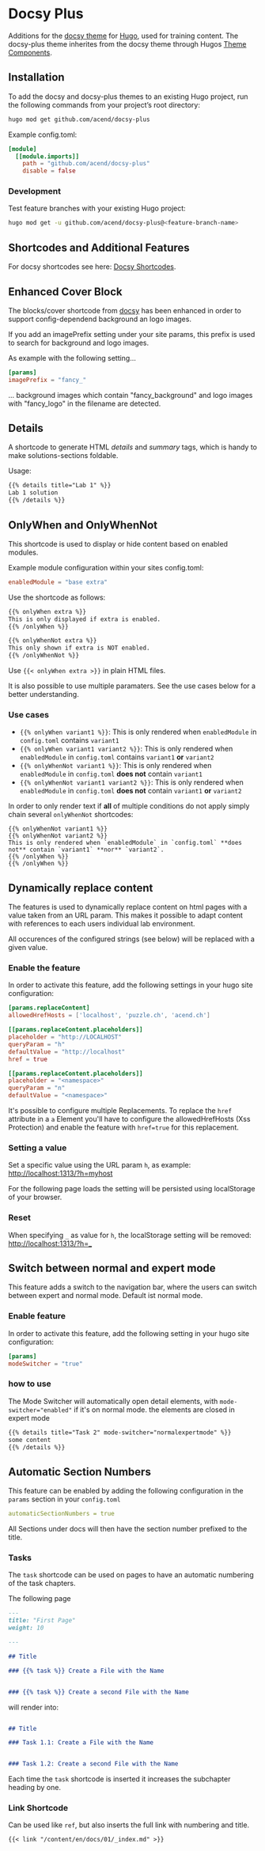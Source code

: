 # Docsy Plus

Additions for the [docsy theme](https://github.com/google/docsy) for [Hugo](https://gohugo.io/), used for training content.
The docsy-plus theme inherites from the docsy theme through Hugos [Theme Components](https://gohugo.io/hugo-modules/theme-components/).

## Installation

To add the docsy and docsy-plus themes to an existing Hugo project, run the following commands from your project’s root directory:

```sh
hugo mod get github.com/acend/docsy-plus
```

Example config.toml:

```toml
[module]
  [[module.imports]]
    path = "github.com/acend/docsy-plus"
    disable = false
```

### Development

Test feature branches with your existing Hugo project:

```sh
hugo mod get -u github.com/acend/docsy-plus@<feature-branch-name>
```

## Shortcodes and Additional Features

For docsy shortcodes see here: [Docsy Shortcodes](https://www.docsy.dev/docs/adding-content/shortcodes/).

## Enhanced Cover Block

The blocks/cover shortcode from [docsy](https://www.docsy.dev/docs/adding-content/iconsimages/#add-images) has been enhanced in order to support config-dependend background an logo images.

If you add an imagePrefix setting under your site params, this prefix is used to search for background and logo images.

As example with the following setting...

```toml
[params]
imagePrefix = "fancy_"
```

... background images which contain "fancy_background" and logo images with "fancy_logo" in the filename are detected.

## Details

A shortcode to generate HTML _details_ and _summary_ tags, which is handy to make solutions-sections foldable.

Usage:

```html
{{% details title="Lab 1" %}}
Lab 1 solution
{{% /details %}}
```

## OnlyWhen and OnlyWhenNot

This shortcode is used to display or hide content based on enabled modules.

Example module configuration within your sites config.toml:

```toml
enabledModule = "base extra"
```

Use the shortcode as follows:

```html
{{% onlyWhen extra %}}
This is only displayed if extra is enabled.
{{% /onlyWhen %}}

{{% onlyWhenNot extra %}}
This only shown if extra is NOT enabled.
{{% /onlyWhenNot %}}
```

Use `{{< onlyWhen extra >}}` in plain HTML files.

It is also possible to use multiple paramaters. See the use cases below for a better understanding.


### Use cases

* `{{% onlyWhen variant1 %}}`: This is only rendered when `enabledModule` in `config.toml` contains `variant1`
* `{{% onlyWhen variant1 variant2 %}}`: This is only rendered when `enabledModule` in `config.toml` contains `variant1` **or** `variant2`
* `{{% onlyWhenNot variant1 %}}`: This is only rendered when `enabledModule` in `config.toml` **does not** contain `variant1`
* `{{% onlyWhenNot variant1 variant2 %}}`: This is only rendered when `enabledModule` in `config.toml` **does not** contain `variant1` **or** `variant2`

In order to only render text if **all** of multiple conditions do not apply simply chain several `onlyWhenNot` shortcodes:

```
{{% onlyWhenNot variant1 %}}
{{% onlyWhenNot variant2 %}}
This is only rendered when `enabledModule` in `config.toml` **does not** contain `variant1` **nor** `variant2`.
{{% /onlyWhen %}}
{{% /onlyWhen %}}
```


## Dynamically replace content

The features is used to dynamically replace content on html pages with a value taken from an URL param.
This makes it possible to adapt content with references to each users individual lab environment.

All occurences of the configured strings (see below) will be replaced with a given value.


### Enable the feature

In order to activate this feature, add the following settings in your hugo site configuration:

```toml
[params.replaceContent]
allowedHrefHosts = ['localhost', 'puzzle.ch', 'acend.ch']

[[params.replaceContent.placeholders]]
placeholder = "http://LOCALHOST"
queryParam = "h"
defaultValue = "http://localhost"
href = true

[[params.replaceContent.placeholders]]
placeholder = "<namespace>"
queryParam = "n"
defaultValue = "<namespace>"
```

It's possible to configure multiple Replacements. To replace the `href` attribute in a `a` Element you'll have to configure the allowedHrefHosts (Xss Protection) and enable the feature with `href=true` for this replacement.


### Setting a value

Set a specific value using the URL param `h`, as example: [http://localhost:1313/?h=myhost](http://localhost:1313/?h=myhost)

For the following page loads the setting will be persisted using localStorage of your browser.

### Reset

When specifying `_` as value for `h`, the localStorage setting will be removed: [http://localhost:1313/?h=_](http://localhost:1313/?h=_)

## Switch between normal and expert mode

This feature adds a switch to the navigation bar, where the users can switch between expert and normal mode. Default ist normal mode.

### Enable feature

In order to activate this feature, add the following setting in your hugo site configuration:

```toml
[params]
modeSwitcher = "true"
```

### how to use

The Mode Switcher will automatically open detail elements, with `mode-switcher="enabled"` if it's on normal mode. the elements are closed in expert mode

```markdown
{{% details title="Task 2" mode-switcher="normalexpertmode" %}}
some content
{{% /details %}}
```

## Automatic Section Numbers

This feature can be enabled by adding the following configuration in the `params` section in your `config.toml`

```yaml
automaticSectionNumbers = true
```

All Sections under docs will then have the section number prefixed to the title.

### Tasks

The `task` shortcode can be used on pages to have an automatic numbering of the task chapters.

The following page

```markdown
---
title: "First Page"
weight: 10

---

## Title

### {{% task %}} Create a File with the Name


### {{% task %}} Create a second File with the Name

```

will render into:

```markdown

## Title

### Task 1.1: Create a File with the Name


### Task 1.2: Create a second File with the Name
```

Each time the `task` shortcode is inserted it increases the subchapter heading by one.

### Link Shortcode

Can be used like `ref`, but also inserts the full link with numbering and title.

```markdown
{{< link "/content/en/docs/01/_index.md" >}}
```
